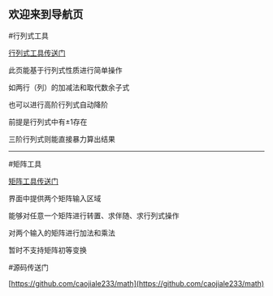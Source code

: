 ## 欢迎来到导航页

#行列式工具

[行列式工具传送门](https://caojiale233.github.io/math/determinant/index.html)

此页能基于行列式性质进行简单操作

如两行（列）的加减法和取代数余子式

也可以进行高阶行列式自动降阶

前提是行列式中有±1存在

三阶行列式则能直接暴力算出结果


-----

#矩阵工具

[矩阵工具传送门](https://caojiale233.github.io/math/matrix/index.html)

界面中提供两个矩阵输入区域

能够对任意一个矩阵进行转置、求伴随、求行列式操作

对两个输入的矩阵进行加法和乘法

暂时不支持矩阵初等变换


#源码传送门

[https://github.com/caojiale233/math](https://github.com/caojiale233/math)
